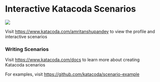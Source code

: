 # Interactive Katacoda Scenarios

[![](http://shields.katacoda.com/katacoda/amritanshupandey/count.svg)](https://www.katacoda.com/amritanshupandey "Get your profile on Katacoda.com")

Visit https://www.katacoda.com/amritanshupandey to view the profile and interactive scenarios

### Writing Scenarios
Visit https://www.katacoda.com/docs to learn more about creating Katacoda scenarios

For examples, visit https://github.com/katacoda/scenario-example
